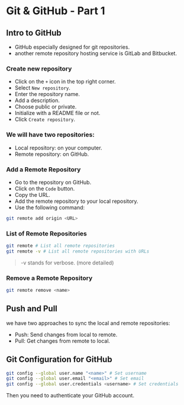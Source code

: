 # Git & GitHub - Part 1

## Intro to GitHub

- GitHub especially designed for git repositories.
- another remote repository hosting service is GitLab and Bitbucket.

### Create new repository

- Click on the `+` icon in the top right corner.
- Select `New repository`.
- Enter the repository name.
- Add a description.
- Choose public or private.
- Initialize with a README file or not.
- Click `Create repository`.

### We will have two repositories:
- Local repository: on your computer.
- Remote repository: on GitHub.

### Add a Remote Repository

- Go to the repository on GitHub.
- Click on the `Code` button.
- Copy the URL.
- Add the remote repository to your local repository.
- Use the following command:
```bash
git remote add origin <URL>
```

### List of Remote Repositories

```bash
git remote # List all remote repositories
git remote -v # List all remote repositories with URLs
```
> -v stands for verbose. (more detailed)

### Remove a Remote Repository

```bash
git remote remove <name>
```

## Push and Pull

we have two approaches to sync the local and remote repositories:
- Push: Send changes from local to remote.
- Pull: Get changes from remote to local.

## Git Configuration for GitHub

```bash
git config --global user.name "<name>" # Set username
git config --global user.email "<email>" # Set email
git config --global user.credentials <username> # Set credentials
```

Then you need to authenticate your GitHub account.